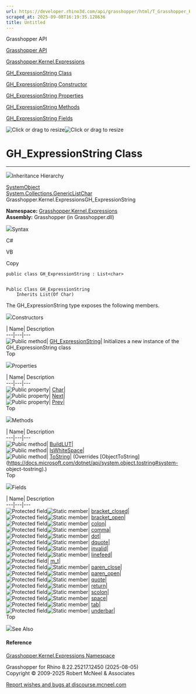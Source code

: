 ```yaml
---
url: https://developer.rhino3d.com/api/grasshopper/html/T_Grasshopper_Kernel_Expressions_GH_ExpressionString.htm
scraped_at: 2025-09-08T16:19:35.128636
title: Untitled
---
```


Grasshopper API

[Grasshopper API](../html/723c01da-9986-4db2-8f53-6f3a7494df75.htm
"Grasshopper API")

[Grasshopper.Kernel.Expressions](../html/N_Grasshopper_Kernel_Expressions.htm
"Grasshopper.Kernel.Expressions")

[GH_ExpressionString
Class](../html/T_Grasshopper_Kernel_Expressions_GH_ExpressionString.htm
"GH_ExpressionString Class")

[GH_ExpressionString Constructor
](../html/M_Grasshopper_Kernel_Expressions_GH_ExpressionString__ctor.htm
"GH_ExpressionString Constructor ")

[GH_ExpressionString
Properties](../html/Properties_T_Grasshopper_Kernel_Expressions_GH_ExpressionString.htm
"GH_ExpressionString Properties")

[GH_ExpressionString
Methods](../html/Methods_T_Grasshopper_Kernel_Expressions_GH_ExpressionString.htm
"GH_ExpressionString Methods")

[GH_ExpressionString
Fields](../html/Fields_T_Grasshopper_Kernel_Expressions_GH_ExpressionString.htm
"GH_ExpressionString Fields")

![Click or drag to resize](../icons/TocOpen.gif)![Click or drag to
resize](../icons/TocClose.gif)

# GH_ExpressionString Class  
  
---  
  
![](../icons/SectionExpanded.png)Inheritance Hierarchy

[SystemObject](https://docs.microsoft.com/dotnet/api/system.object)  
[System.Collections.GenericList](https://docs.microsoft.com/dotnet/api/system.collections.generic.list-1)[Char](https://docs.microsoft.com/dotnet/api/system.char)  
Grasshopper.Kernel.ExpressionsGH_ExpressionString  

**Namespace:**
[Grasshopper.Kernel.Expressions](N_Grasshopper_Kernel_Expressions.htm)  
**Assembly:** Grasshopper (in Grasshopper.dll)

![](../icons/SectionExpanded.png)Syntax

C#

VB

Copy

    
    
    public class GH_ExpressionString : List<char>
    
    
    Public Class GH_ExpressionString
    	Inherits List(Of Char)

The GH_ExpressionString type exposes the following members.

![](../icons/SectionExpanded.png)Constructors

| Name| Description  
---|---|---  
![Public method](../icons/pubmethod.gif)|
[GH_ExpressionString](M_Grasshopper_Kernel_Expressions_GH_ExpressionString__ctor.htm)|
Initializes a new instance of the GH_ExpressionString class  
Top

![](../icons/SectionExpanded.png)Properties

| Name| Description  
---|---|---  
![Public property](../icons/pubproperty.gif)|
[Char](P_Grasshopper_Kernel_Expressions_GH_ExpressionString_Char.htm)|  
![Public property](../icons/pubproperty.gif)|
[Next](P_Grasshopper_Kernel_Expressions_GH_ExpressionString_Next.htm)|  
![Public property](../icons/pubproperty.gif)|
[Prev](P_Grasshopper_Kernel_Expressions_GH_ExpressionString_Prev.htm)|  
Top

![](../icons/SectionExpanded.png)Methods

| Name| Description  
---|---|---  
![Public method](../icons/pubmethod.gif)|
[BuildLUT](M_Grasshopper_Kernel_Expressions_GH_ExpressionString_BuildLUT.htm)|  
![Public method](../icons/pubmethod.gif)|
[IsWhiteSpace](M_Grasshopper_Kernel_Expressions_GH_ExpressionString_IsWhiteSpace.htm)|  
![Public method](../icons/pubmethod.gif)|
[ToString](M_Grasshopper_Kernel_Expressions_GH_ExpressionString_ToString.htm)|
(Overrides
[ObjectToString](https://docs.microsoft.com/dotnet/api/system.object.tostring#system-
object-tostring).)  
Top

![](../icons/SectionExpanded.png)Fields

| Name| Description  
---|---|---  
![Protected field](../icons/protfield.gif)![Static
member](../icons/static.gif)|
[bracket_closed](F_Grasshopper_Kernel_Expressions_GH_ExpressionString_bracket_closed.htm)|  
![Protected field](../icons/protfield.gif)![Static
member](../icons/static.gif)|
[bracket_open](F_Grasshopper_Kernel_Expressions_GH_ExpressionString_bracket_open.htm)|  
![Protected field](../icons/protfield.gif)![Static
member](../icons/static.gif)|
[colon](F_Grasshopper_Kernel_Expressions_GH_ExpressionString_colon.htm)|  
![Protected field](../icons/protfield.gif)![Static
member](../icons/static.gif)|
[comma](F_Grasshopper_Kernel_Expressions_GH_ExpressionString_comma.htm)|  
![Protected field](../icons/protfield.gif)![Static
member](../icons/static.gif)|
[dot](F_Grasshopper_Kernel_Expressions_GH_ExpressionString_dot.htm)|  
![Protected field](../icons/protfield.gif)![Static
member](../icons/static.gif)|
[dquote](F_Grasshopper_Kernel_Expressions_GH_ExpressionString_dquote.htm)|  
![Protected field](../icons/protfield.gif)![Static
member](../icons/static.gif)|
[invalid](F_Grasshopper_Kernel_Expressions_GH_ExpressionString_invalid.htm)|  
![Protected field](../icons/protfield.gif)![Static
member](../icons/static.gif)|
[linefeed](F_Grasshopper_Kernel_Expressions_GH_ExpressionString_linefeed.htm)|  
![Protected field](../icons/protfield.gif)|
[m_t](F_Grasshopper_Kernel_Expressions_GH_ExpressionString_m_t.htm)|  
![Protected field](../icons/protfield.gif)![Static
member](../icons/static.gif)|
[paren_close](F_Grasshopper_Kernel_Expressions_GH_ExpressionString_paren_close.htm)|  
![Protected field](../icons/protfield.gif)![Static
member](../icons/static.gif)|
[paren_open](F_Grasshopper_Kernel_Expressions_GH_ExpressionString_paren_open.htm)|  
![Protected field](../icons/protfield.gif)![Static
member](../icons/static.gif)|
[quote](F_Grasshopper_Kernel_Expressions_GH_ExpressionString_quote.htm)|  
![Protected field](../icons/protfield.gif)![Static
member](../icons/static.gif)|
[return](F_Grasshopper_Kernel_Expressions_GH_ExpressionString_return.htm)|  
![Protected field](../icons/protfield.gif)![Static
member](../icons/static.gif)|
[scolon](F_Grasshopper_Kernel_Expressions_GH_ExpressionString_scolon.htm)|  
![Protected field](../icons/protfield.gif)![Static
member](../icons/static.gif)|
[space](F_Grasshopper_Kernel_Expressions_GH_ExpressionString_space.htm)|  
![Protected field](../icons/protfield.gif)![Static
member](../icons/static.gif)|
[tab](F_Grasshopper_Kernel_Expressions_GH_ExpressionString_tab.htm)|  
![Protected field](../icons/protfield.gif)![Static
member](../icons/static.gif)|
[underbar](F_Grasshopper_Kernel_Expressions_GH_ExpressionString_underbar.htm)|  
Top

![](../icons/SectionExpanded.png)See Also

#### Reference

[Grasshopper.Kernel.Expressions
Namespace](N_Grasshopper_Kernel_Expressions.htm)

Grasshopper for Rhino 8.22.25217.12450 (2025-08-05)  
Copyright © 2009-2025 Robert McNeel & Associates

[Report wishes and bugs at
discourse.mcneel.com](https://discourse.mcneel.com/c/grasshopper)

